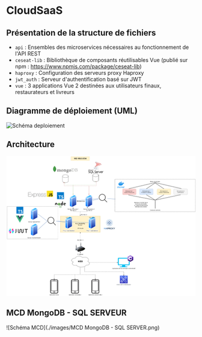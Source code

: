 # CloudSaaS
## Présentation de la structure de fichiers

- `api` : Ensembles des microservices nécessaires au fonctionnement de l'API REST
- `ceseat-lib` : Bibliothèque de composants réutilisables Vue (publié sur npm : https://www.npmjs.com/package/ceseat-lib)
- `haproxy` : Configuration des serveurs proxy Haproxy
- `jwt_auth` : Serveur d'authentification basé sur JWT
- `vue` : 3 applications Vue 2 destinées aux utilisateurs finaux, restaurateurs et livreurs


## Diagramme de déploiement (UML)

![Schéma deploiement](./images/Diagramme%20de%20déploiement%20v1.jpg)


## Architecture

![Schéma architecture](./images/schema.png)

## MCD MongoDB - SQL SERVEUR

![Schéma MCD](./images/MCD MongoDB - SQL SERVER.png)


